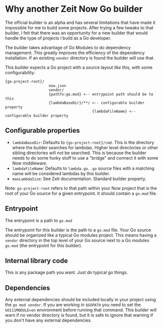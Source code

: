 # Why another Zeit Now Go builder

The official builder is an alpha and has several limitations that have made it impossible for me to build some projects. After trying a few tweaks to that builder, I felt that there was an opportunity for a new builder that would handle the type of projects I build as a Go developer.

The builder takes advantage of Go Modules to do dependency management. This greatly improves the efficiency of the dependency installation. If an existing `vendor` directory is found the builder will use that.

This builder expects a Go project with a source layout *like* this, with some configurability:
```
{go-project-root}/
                    now.json
                    vendor/
                    {pathTo:go.mod} <-- entrypoint path should be to this
                    {lambdaBaseDir}/**/ <-- configurable builder property
                                        {lambdaFileName} <-- configurable builder property
```

## Configurable properties

- `lambdaBaseDir`: Defaults to `{go-project-root}/cmd`. This is the directory where the builder searches for lambdas. Higher level directories or other sibling directories will not be searched. This is because the builder needs to do some funky stuff to use a "bridge" and connect it with some Now middleware.
- `lambdaFileName`: Defaults to `lambda.go`. `.go` source files with a matching name will be considered lambdas by this builder.
- `maxLambdaSize`: See Zeit documentation. Standard builder property.

Note: `go-project-root` refers to that path within your Now project that is the root of your Go source for a given entrypoint. It should contain a `go.mod` file.

## Entrypoint

The entrypoint is a path to `go.mod`

The entrypoint for this builder is the path to a `go.mod` file. Your Go source should be organized like a typical Go modules project. This means having a `vendor` directory in the top level of your Go source next to a Go modules `go.mod` (the entrypoint for this builder).

## Internal library code

This is any package path you want. Just do typical go things.

## Dependencies

Any external dependencies should be included locally in your project using the `go mod vendor`. If you are working in `$GOPATH` you need to set the `GO111MODULE=on` environment before running that command. This builder will warn if no vendor directory is found, but it is safe to ignore that warning if you don't have any external dependencies.